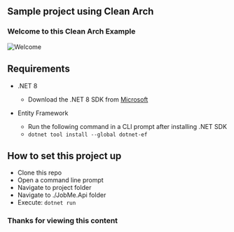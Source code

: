 ## Sample project using Clean Arch

### Welcome to this Clean Arch Example
![Welcome](https://media2.dev.to/dynamic/image/width=800%2Cheight=%2Cfit=scale-down%2Cgravity=auto%2Cformat=auto/https%3A%2F%2Fdev-to-uploads.s3.amazonaws.com%2Fi%2F9mtznxfpdeuq48ed1el8.gif)

## Requirements
  - .NET 8
    - Download the .NET 8 SDK from [Microsoft](https://dotnet.microsoft.com/en-us/download)

  - Entity Framework
    - Run the following command in a CLI prompt after installing .NET SDK
    - `dotnet tool install --global dotnet-ef`

## How to set this project up
- Clone this repo
- Open a command line prompt
- Navigate to project folder
- Navigate to ./JobMe.Api folder
- Execute: `dotnet run`

### Thanks for viewing this content
